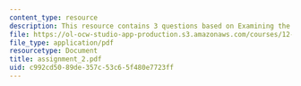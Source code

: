 ```yaml
---
content_type: resource
description: This resource contains 3 questions based on Examining the Science.
file: https://ol-ocw-studio-app-production.s3.amazonaws.com/courses/12-103-strange-bedfellows-science-and-environmental-policy-fall-2005/c992cd5089de357c53c65f480e7723ff_assignment_2.pdf
file_type: application/pdf
resourcetype: Document
title: assignment_2.pdf
uid: c992cd50-89de-357c-53c6-5f480e7723ff
---
```


